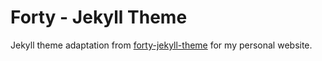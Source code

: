# Forty - Jekyll Theme

Jekyll theme adaptation from [forty-jekyll-theme](https://github.com/andrewbanchich/forty-jekyll-theme) for my personal website.
